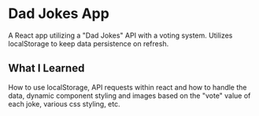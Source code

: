 # Dad Jokes App
A React app utilizing a "Dad Jokes" API with a voting system. Utilizes localStorage to keep data persistence on refresh.

## What I Learned
How to use localStorage, API requests within react and how to handle the data, dynamic component styling and images based on the "vote" value of each joke, various css styling, etc.
